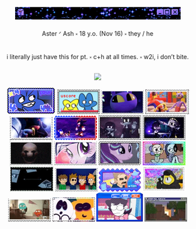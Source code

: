 <div align="center">
  <img src="IMG_8739.gif">
    </div>

<p align="center"> Aster ᐟ Ash  ༝  18 y.o. (Nov 16)  ༝  they / he </h1>

<p align="center"> i literally just have this for pt.  ༝  c+h at all times.  ༝  w2i, i don’t bite. </p>

<div align="center">
  <img src= "IMG_8608.png IMG_8601.png IMG_3806.gif IMG_8652.gif IMG_8630.gif IMG_8633.gif IMG_8689.gif IMG_8690.gif IMG_3801.gif IMG_8540.gif IMG_8696.gif IMG_8694.png IMG_8704.gif IMG_8588.gif IMG_8672.gif IMG_8729.gif IMG_8683.gif IMG_8679.gif IMG_8681.png IMG_8731.gif"
    </div>




![four](IMG_8608.png) ![fourx](IMG_8601.png) ![jax](IMG_3806.gif) ![fnyb](IMG_8652.gif) ![shad](IMG_8630.gif) ![sndw](IMG_8633.gif) ![nuzi](IMG_8689.gif) ![nuzi2](IMG_8690.gif) ![pupt](IMG_3801.gif) ![mlp2](IMG_8540.gif) ![strlglmr](IMG_8696.gif) ![dw](IMG_8694.png) ![dib](IMG_8704.gif) ![ew](IMG_8588.gif) ![tom](IMG_8672.gif) ![gf](IMG_8729.gif) ![tawog](IMG_8683.gif) ![sm](IMG_8679.gif) ![kev2](IMG_8681.png) ![mc](IMG_8731.gif)

